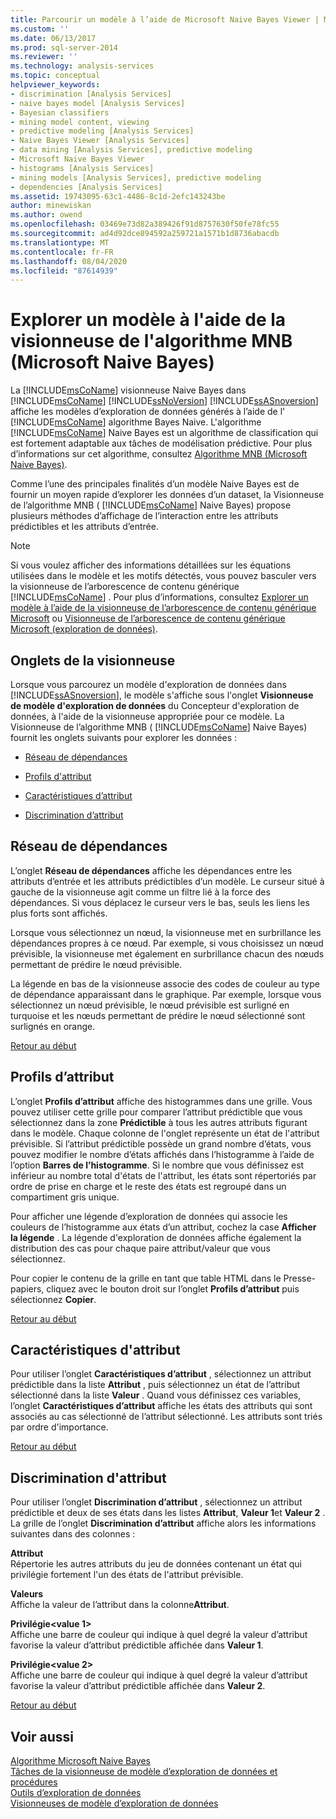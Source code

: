 ```yaml
---
title: Parcourir un modèle à l’aide de Microsoft Naive Bayes Viewer | Microsoft Docs
ms.custom: ''
ms.date: 06/13/2017
ms.prod: sql-server-2014
ms.reviewer: ''
ms.technology: analysis-services
ms.topic: conceptual
helpviewer_keywords:
- discrimination [Analysis Services]
- naive bayes model [Analysis Services]
- Bayesian classifiers
- mining model content, viewing
- predictive modeling [Analysis Services]
- Naive Bayes Viewer [Analysis Services]
- data mining [Analysis Services], predictive modeling
- Microsoft Naive Bayes Viewer
- histograms [Analysis Services]
- mining models [Analysis Services], predictive modeling
- dependencies [Analysis Services]
ms.assetid: 19743095-63c1-4486-8c1d-2efc143243be
author: minewiskan
ms.author: owend
ms.openlocfilehash: 03469e73d82a389426f91d8757630f50fe78fc55
ms.sourcegitcommit: ad4d92dce894592a259721a1571b1d8736abacdb
ms.translationtype: MT
ms.contentlocale: fr-FR
ms.lasthandoff: 08/04/2020
ms.locfileid: "87614939"
---
```

# <a name="browse-a-model-using-the-microsoft-naive-bayes-viewer"></a>Explorer un modèle à l'aide de la visionneuse de l'algorithme MNB (Microsoft Naive Bayes)
  La [!INCLUDE[msCoName](../../includes/msconame-md.md)] visionneuse Naive Bayes dans [!INCLUDE[msCoName](../../includes/msconame-md.md)] [!INCLUDE[ssNoVersion](../../includes/ssnoversion-md.md)] [!INCLUDE[ssASnoversion](../../includes/ssasnoversion-md.md)] affiche les modèles d’exploration de données générés à l’aide de l' [!INCLUDE[msCoName](../../includes/msconame-md.md)] algorithme Bayes Naive. L'algorithme [!INCLUDE[msCoName](../../includes/msconame-md.md)] Naive Bayes est un algorithme de classification qui est fortement adaptable aux tâches de modélisation prédictive. Pour plus d’informations sur cet algorithme, consultez [Algorithme MNB (Microsoft Naive Bayes)](microsoft-naive-bayes-algorithm.md).  
  
 Comme l’une des principales finalités d’un modèle Naive Bayes est de fournir un moyen rapide d’explorer les données d’un dataset, la Visionneuse de l’algorithme MNB ( [!INCLUDE[msCoName](../../includes/msconame-md.md)] Naive Bayes) propose plusieurs méthodes d’affichage de l’interaction entre les attributs prédictibles et les attributs d’entrée.  
  
> [!NOTE]  
>  Si vous voulez afficher des informations détaillées sur les équations utilisées dans le modèle et les motifs détectés, vous pouvez basculer vers la visionneuse de l’arborescence de contenu générique [!INCLUDE[msCoName](../../includes/msconame-md.md)] . Pour plus d’informations, consultez [Explorer un modèle à l’aide de la visionneuse de l’arborescence de contenu générique Microsoft](browse-a-model-using-the-microsoft-generic-content-tree-viewer.md) ou [Visionneuse de l’arborescence de contenu générique Microsoft &#40;exploration de données&#41;](../microsoft-generic-content-tree-viewer-data-mining.md).  
  
##  <a name="viewer-tabs"></a><a name="BKMK_ViewerTabs"></a>Onglets de la visionneuse  
 Lorsque vous parcourez un modèle d'exploration de données dans [!INCLUDE[ssASnoversion](../../includes/ssasnoversion-md.md)], le modèle s'affiche sous l'onglet **Visionneuse de modèle d'exploration de données** du Concepteur d'exploration de données, à l'aide de la visionneuse appropriée pour ce modèle. La Visionneuse de l’algorithme MNB ( [!INCLUDE[msCoName](../../includes/msconame-md.md)] Naive Bayes) fournit les onglets suivants pour explorer les données :  
  
-   [Réseau de dépendances](#BKMK_Dependency)  
  
-   [Profils d'attribut](#BKMK_Profiles)  
  
-   [Caractéristiques d’attribut](#BKMK_Characteristics)  
  
-   [Discrimination d’attribut](#BKMK_Discrimination)  
  
##  <a name="dependency-network"></a><a name="BKMK_Dependency"></a>Réseau de dépendances  
 L’onglet **Réseau de dépendances** affiche les dépendances entre les attributs d’entrée et les attributs prédictibles d’un modèle. Le curseur situé à gauche de la visionneuse agit comme un filtre lié à la force des dépendances. Si vous déplacez le curseur vers le bas, seuls les liens les plus forts sont affichés.  
  
 Lorsque vous sélectionnez un nœud, la visionneuse met en surbrillance les dépendances propres à ce nœud. Par exemple, si vous choisissez un nœud prévisible, la visionneuse met également en surbrillance chacun des nœuds permettant de prédire le nœud prévisible.  
  
 La légende en bas de la visionneuse associe des codes de couleur au type de dépendance apparaissant dans le graphique. Par exemple, lorsque vous sélectionnez un nœud prévisible, le nœud prévisible est surligné en turquoise et les nœuds permettant de prédire le nœud sélectionné sont surlignés en orange.  
  
 [Retour au début](#BKMK_ViewerTabs)  
  
##  <a name="attribute-profiles"></a><a name="BKMK_Profiles"></a>Profils d’attribut  
 L’onglet **Profils d’attribut** affiche des histogrammes dans une grille. Vous pouvez utiliser cette grille pour comparer l’attribut prédictible que vous sélectionnez dans la zone **Prédictible** à tous les autres attributs figurant dans le modèle. Chaque colonne de l'onglet représente un état de l'attribut prévisible. Si l’attribut prédictible possède un grand nombre d’états, vous pouvez modifier le nombre d’états affichés dans l’histogramme à l’aide de l’option **Barres de l’histogramme**. Si le nombre que vous définissez est inférieur au nombre total d'états de l'attribut, les états sont répertoriés par ordre de prise en charge et le reste des états est regroupé dans un compartiment gris unique.  
  
 Pour afficher une légende d’exploration de données qui associe les couleurs de l’histogramme aux états d’un attribut, cochez la case **Afficher la légende** . La légende d'exploration de données affiche également la distribution des cas pour chaque paire attribut/valeur que vous sélectionnez.  
  
 Pour copier le contenu de la grille en tant que table HTML dans le Presse-papiers, cliquez avec le bouton droit sur l’onglet **Profils d’attribut** puis sélectionnez **Copier**.  
  
 [Retour au début](#BKMK_ViewerTabs)  
  
##  <a name="attribute-characteristics"></a><a name="BKMK_Characteristics"></a> Caractéristiques d'attribut  
 Pour utiliser l’onglet **Caractéristiques d’attribut** , sélectionnez un attribut prédictible dans la liste **Attribut** , puis sélectionnez un état de l’attribut sélectionné dans la liste **Valeur** . Quand vous définissez ces variables, l’onglet **Caractéristiques d’attribut** affiche les états des attributs qui sont associés au cas sélectionné de l’attribut sélectionné. Les attributs sont triés par ordre d'importance.  
  
 [Retour au début](#BKMK_ViewerTabs)  
  
##  <a name="attribute-discrimination"></a><a name="BKMK_Discrimination"></a> Discrimination d'attribut  
 Pour utiliser l’onglet **Discrimination d’attribut** , sélectionnez un attribut prédictible et deux de ses états dans les listes **Attribut**, **Valeur 1**et **Valeur 2** . La grille de l’onglet **Discrimination d’attribut** affiche alors les informations suivantes dans des colonnes :  
  
 **Attribut**  
 Répertorie les autres attributs du jeu de données contenant un état qui privilégie fortement l'un des états de l'attribut prévisible.  
  
 **Valeurs**  
 Affiche la valeur de l’attribut dans la colonne**Attribut**.  
  
 **Privilégie\<value 1>**  
 Affiche une barre de couleur qui indique à quel degré la valeur d’attribut favorise la valeur d’attribut prédictible affichée dans **Valeur 1**.  
  
 **Privilégie\<value 2>**  
 Affiche une barre de couleur qui indique à quel degré la valeur d’attribut favorise la valeur d’attribut prédictible affichée dans **Valeur 2**.  
  
 [Retour au début](#BKMK_ViewerTabs)  
  
## <a name="see-also"></a>Voir aussi  
 [Algorithme Microsoft Naive Bayes](microsoft-naive-bayes-algorithm.md)   
 [Tâches de la visionneuse de modèle d’exploration de données et procédures](mining-model-viewer-tasks-and-how-tos.md)   
 [Outils d’exploration de données](data-mining-tools.md)   
 [Visionneuses de modèle d’exploration de données](data-mining-model-viewers.md)  
  
  
